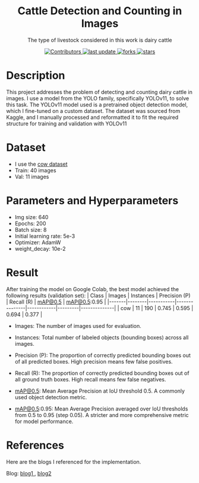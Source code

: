 <div align="center">
        <h1>Cattle Detection and Counting in Images</h1>
            <p>The type of livestock considered in this work is dairy cattle</p>
            <p>
            <a href="https://github.com/VuThanhDat14122004/AI_agriculture/graphs/contributors">
                <img src="https://img.shields.io/github/contributors/VuThanhDat14122004/AI_agriculture" alt="Contributors" />
            </a>
            <a href="">
                <img src="https://img.shields.io/github/last-commit/VuThanhDat14122004/AI_agriculture" alt="last update" />
            <a href="https://github.com/VuThanhDat14122004/AI_agriculture/network/members">
		        <img src="https://img.shields.io/github/forks/VuThanhDat14122004/AI_agriculture" alt="forks" />
	        </a>
	        <a href="https://github.com/VuThanhDat14122004/AI_agriculture/stargazers">
		        <img src="https://img.shields.io/github/stars/VuThanhDat14122004/AI_agriculture" alt="stars" />
	        </a>
</div>

# Description
This project addresses the problem of detecting and counting dairy cattle in images. I use a model from the YOLO family, specifically YOLOv11, to solve this task. The YOLOv11 model used is a pretrained object detection model, which I fine-tuned on a custom dataset. The dataset was sourced from Kaggle, and I manually processed and reformatted it to fit the required structure for training and validation with YOLOv11

# Dataset
- I use the <a href="https://www.kaggle.com/datasets/trainingdatapro/cows-detection-dataset/data">cow dataset</a>
- Train: 40 images
- Val: 11 images

# Parameters and Hyperparameters
- Img size: 640
- Epochs: 200
- Batch size: 8
- Initial learning rate: 5e-3
- Optimizer: AdamW
- weight_decay: 10e-2
# Result
After training the model on Google Colab, the best model achieved the following results (validation set):
| Class | Images | Instances | Precision (P) | Recall (R) | mAP@0.5 | mAP@0.5:0.95 |
|-------|--------|-----------|---------------|------------|---------|--------------|
| cow   | 11     | 190       | 0.745         | 0.595      | 0.694   | 0.377        |

- Images: The number of images used for evaluation.

- Instances: Total number of labeled objects (bounding boxes) across all images.

- Precision (P): The proportion of correctly predicted bounding boxes out of all predicted boxes. High precision means few false positives.

- Recall (R): The proportion of correctly predicted bounding boxes out of all ground truth boxes. High recall means few false negatives.

- mAP@0.5: Mean Average Precision at IoU threshold 0.5. A commonly used object detection metric.

- mAP@0.5:0.95: Mean Average Precision averaged over IoU thresholds from 0.5 to 0.95 (step 0.05). A stricter and more comprehensive metric for model performance.

# References
Here are the blogs I referenced for the implementation.

Blog: <a href="https://docs.ultralytics.com/vi/tasks/detect/">
        blog1
       </a>,
       <a href="https://docs.ultralytics.com/vi/datasets/detect/">
        blog2
       </a>
